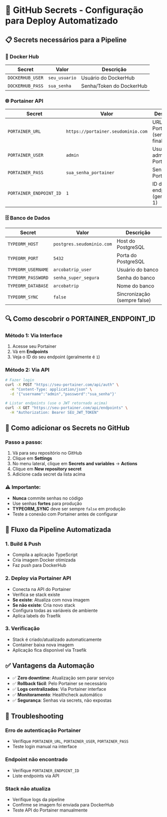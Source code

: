 # 🔐 GitHub Secrets - Configuração para Deploy Automatizado

## 📋 Secrets necessários para a Pipeline

### **🐳 Docker Hub**
| Secret | Valor | Descrição |
|--------|-------|-----------|
| `DOCKERHUB_USER` | `seu_usuario` | Usuário do DockerHub |
| `DOCKERHUB_PASS` | `sua_senha` | Senha/Token do DockerHub |

### **🌐 Portainer API**
| Secret | Valor | Descrição |
|--------|-------|-----------|
| `PORTAINER_URL` | `https://portainer.seudominio.com` | URL do Portainer (sem barra final) |
| `PORTAINER_USER` | `admin` | Usuário admin do Portainer |
| `PORTAINER_PASS` | `sua_senha_portainer` | Senha do Portainer |
| `PORTAINER_ENDPOINT_ID` | `1` | ID do endpoint (geralmente 1) |

### **🗄️ Banco de Dados**
| Secret | Valor | Descrição |
|--------|-------|-----------|
| `TYPEORM_HOST` | `postgres.seudominio.com` | Host do PostgreSQL |
| `TYPEORM_PORT` | `5432` | Porta do PostgreSQL |
| `TYPEORM_USERNAME` | `arcobatrip_user` | Usuário do banco |
| `TYPEORM_PASSWORD` | `senha_super_segura` | Senha do banco |
| `TYPEORM_DATABASE` | `arcobatrip` | Nome do banco |
| `TYPEORM_SYNC` | `false` | Sincronização (sempre false) |

## 🔍 Como descobrir o PORTAINER_ENDPOINT_ID

### **Método 1: Via Interface**
1. Acesse seu Portainer
2. Vá em **Endpoints**
3. Veja o ID do seu endpoint (geralmente é `1`)

### **Método 2: Via API**
```bash
# Fazer login
curl -X POST "https://seu-portainer.com/api/auth" \
  -H "Content-Type: application/json" \
  -d '{"username":"admin","password":"sua_senha"}'

# Listar endpoints (use o JWT retornado acima)
curl -X GET "https://seu-portainer.com/api/endpoints" \
  -H "Authorization: Bearer SEU_JWT_TOKEN"
```

## 📝 Como adicionar os Secrets no GitHub

### **Passo a passo:**
1. Vá para seu repositório no GitHub
2. Clique em **Settings**
3. No menu lateral, clique em **Secrets and variables** → **Actions**
4. Clique em **New repository secret**
5. Adicione cada secret da lista acima

### **⚠️ Importante:**
- **Nunca** commite senhas no código
- Use senhas **fortes** para produção
- **TYPEORM_SYNC** deve ser sempre `false` em produção
- Teste a conexão com Portainer antes de configurar

## 🚀 Fluxo da Pipeline Automatizada

### **1. Build & Push**
- Compila a aplicação TypeScript
- Cria imagem Docker otimizada
- Faz push para DockerHub

### **2. Deploy via Portainer API**
- Conecta na API do Portainer
- Verifica se stack existe
- **Se existe**: Atualiza com nova imagem
- **Se não existe**: Cria novo stack
- Configura todas as variáveis de ambiente
- Aplica labels do Traefik

### **3. Verificação**
- Stack é criado/atualizado automaticamente
- Container baixa nova imagem
- Aplicação fica disponível via Traefik

## ✅ Vantagens da Automação

- ✅ **Zero downtime**: Atualização sem parar serviço
- ✅ **Rollback fácil**: Pelo Portainer se necessário  
- ✅ **Logs centralizados**: Via Portainer interface
- ✅ **Monitoramento**: Healthcheck automático
- ✅ **Segurança**: Senhas via secrets, não expostas

## 🔧 Troubleshooting

### **Erro de autenticação Portainer**
- Verifique `PORTAINER_URL`, `PORTAINER_USER`, `PORTAINER_PASS`
- Teste login manual na interface

### **Endpoint não encontrado**
- Verifique `PORTAINER_ENDPOINT_ID`
- Liste endpoints via API

### **Stack não atualiza**
- Verifique logs da pipeline
- Confirme se imagem foi enviada para DockerHub
- Teste API do Portainer manualmente
